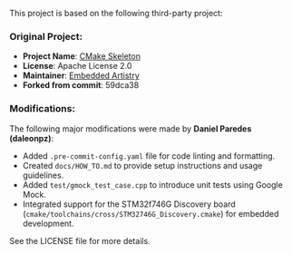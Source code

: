 This project is based on the following third-party project:

### Original Project:
- **Project Name**: [CMake Skeleton](https://github.com/embeddedartistry/cmake-project-skeleton)
- **License**: Apache License 2.0
- **Maintainer**: [Embedded Artistry](https://embeddedartistry.com/)
- **Forked from commit**: 59dca38

### Modifications:
The following major modifications were made by **Daniel Paredes (daleonpz)**:
- Added `.pre-commit-config.yaml` file for code linting and formatting.
- Created `docs/HOW_TO.md` to provide setup instructions and usage guidelines.
- Added `test/gmock_test_case.cpp` to introduce unit tests using Google Mock.
- Integrated support for the STM32f746G Discovery board (`cmake/toolchains/cross/STM32746G_Discovery.cmake`) for embedded development.

See the LICENSE file for more details.
